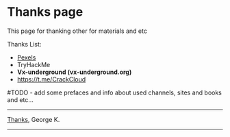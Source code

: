 # Thanks page

This page for thanking other for materials and etc

Thanks List:
* [Pexels](https://www.pexels.com/)
* TryHackMe
* **Vx-underground (vx-underground.org)**
* https://t.me/CrackCloud


#TODO - add some prefaces and info about used channels, sites and books and etc...

---
[Thanks](../../../notes/Thanks_page.md),
George K.

---